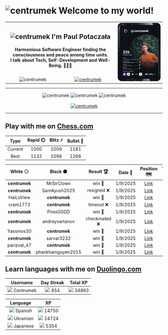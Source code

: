 <h1>
  <img
    src="https://emojis.slackmojis.com/emojis/images/1531849430/4246/blob-sunglasses.gif"
    width="30"
    alt="centrumek"
  />
  Welcome to my world!
</h1>

<table>
  <tbody>
    <tr>
      <td align="center" width="70%" colspan="2">
        <h2>
          <img
            src="https://raw.githubusercontent.com/MartinHeinz/MartinHeinz/master/wave.gif"
            width="30px"
            alt="centrumek"
          />
          I'm Paul Potaczała
        </h2>
        <h4>
          Harmonious Software Engineer finding the consciousness and peace among time units.
          <br/>
          I talk about Tech, Self-Development and Well-Being. 🌿🧘🚀
        </h4>
      </td>
      <td width="30%" rowspan="2">
        <a href="https://app.daily.dev/centrumek">
          <img
            src="./devcard.svg"
            alt="centrumek"
          />
        </a>
      </td>
    </tr>
    <tr align="center">
      <td>
        <img
          src="https://komarev.com/ghpvc/?username=centrumek&label=visitors&color=0e75b6&style=flat"
          alt="centrumek"
        >
      </td>
      <td>
        <a href="https://stackoverflow.com/users/14496012/centrumek">
          <img
            src="https://stackoverflow.com/users/flair/14496012.png?theme=dark"
            alt="centrumek"
          >
        </a>
      </td>
    </tr>
  </tbody>
</table>

---
<div align="center">
  <img 
    src="https://github-readme-stats.vercel.app/api?username=centrumek&show_icons=true&count_private=true&theme=dark&hide_border=true&hide=issues,contribs&bg_color=00000000"
    alt="centrumek"
  />
  <img
    src="https://github-readme-stats.vercel.app/api/top-langs/?username=centrumek&layout=compact&hide_border=true&theme=dark&bg_color=00000000&langs_count=6&exclude_repo=air-statistic-app"
    alt="centrumek"
  />
  <img 
    src="https://github-readme-streak-stats.herokuapp.com?user=centrumek&theme=dark&hide_border=true&background=FFFFFF00"
    alt="centrumek"
  />
  <br/>
  <br/>
  <a href="https://www.buymeacoffee.com/centrumek">
    <img
      src="https://cdn.buymeacoffee.com/buttons/v2/default-orange.png"
      height="50"
      width="210"
      alt="centrumek"
    />
  </a>
</div>

---

## Play with me on [Chess.com](https://www.chess.com/member/centrumek)

<div align="center">
<!--START_SECTION:chessStats-->
<!-- Automatically generated with https://github.com/Balastrong/chess-stats-action -->

| Type | Rapid ⏲️ | Blitz ⚡ | Bullet 🔫 |
|:---:|:---:|:---:|:---:|
| Current | 1000 | 1009 | 1181 |
| Best | 1132 | 1098 | 1266 |

| White ⚪ | Black ⚫ | Result 🏆 | Date 📅 | Position 🗺️ | Type 🕕 |
|:---:|:---:|:---:|:---:|:---:|:---:|
| **centrumek** | MrSirClown | win 🥇 | 1/9/2025 | <a href="http://www.ee.unb.ca/cgi-bin/tervo/fen.pl?select=8/8/8/8/5Q2/3k2Q1/8/7K b - - 6 61">Link</a> | Blitz |
| **centrumek** | SamAyush2025 | resigned ❌ | 1/9/2025 | <a href="http://www.ee.unb.ca/cgi-bin/tervo/fen.pl?select=5rk1/p5pp/3R4/1b2p3/1P6/P4P2/5RPP/2r3K1 w - - 5 30">Link</a> | Blitz |
| HaiLoView | **centrumek** | win 🥇 | 1/9/2025 | <a href="http://www.ee.unb.ca/cgi-bin/tervo/fen.pl?select=4k2r/3n1p1p/1q4pb/1P1pP3/1p1P4/2pQ4/2P1B1PP/r1BK3R w k - 2 20">Link</a> | Blitz |
| cram1772 | **centrumek** | timeout ❌ | 1/9/2025 | <a href="http://www.ee.unb.ca/cgi-bin/tervo/fen.pl?select=8/1b4P1/5R2/p7/P1pK4/1pP5/1P2r3/3k4 b - - 3 54">Link</a> | Blitz |
| **centrumek** | PirexG0DD | win 🥇 | 1/9/2025 | <a href="http://www.ee.unb.ca/cgi-bin/tervo/fen.pl?select=5r2/5pkp/1p4p1/6Q1/R5P1/4R3/7P/6K1 b - - 0 30">Link</a> | Blitz |
| **centrumek** | andreyvartanov | checkmated ❌ | 1/9/2025 | <a href="http://www.ee.unb.ca/cgi-bin/tervo/fen.pl?select=6k1/pp4pp/8/2P5/q2r4/K7/PP3P1P/R4R2 w - - 5 33">Link</a> | Blitz |
| Yassinos30 | **centrumek** | win 🥇 | 1/9/2025 | <a href="http://www.ee.unb.ca/cgi-bin/tervo/fen.pl?select=r3kbnr/ppp3pp/2npp3/4p1q1/4P3/8/PPPP1PPP/RNBQ1RK1 w kq - 0 7">Link</a> | Blitz |
| **centrumek** | sarvar3232 | win 🥇 | 1/9/2025 | <a href="http://www.ee.unb.ca/cgi-bin/tervo/fen.pl?select=8/8/2K5/PQ6/8/5k2/8/8 b - - 0 50">Link</a> | Blitz |
| parizval_47 | **centrumek** | win 🥇 | 1/9/2025 | <a href="http://www.ee.unb.ca/cgi-bin/tervo/fen.pl?select=8/p7/3qq3/6K1/8/8/6k1/8 w - - 4 73">Link</a> | Blitz |
| **centrumek** | phankhainguyen2015 | win 🥇 | 1/9/2025 | <a href="http://www.ee.unb.ca/cgi-bin/tervo/fen.pl?select=5rk1/2pb1pp1/B6p/8/7P/2b1KP2/P7/1Q4NR b - - 0 26">Link</a> | Blitz |

<!--END_SECTION:chessStats-->
</div>

## Learn languages with me on [Duolingo.com](https://www.duolingo.com/profile/Centrumek)

<div align="center">
<!--START_SECTION:duolingoStats-->
<!-- Automatically generated with https://github.com/centrumek/duolingo-readme-stats-->

| Username | Day Streak | Total XP |
|:---:|:---:|:---:|
| <img src="https://raw.githubusercontent.com/centrumek/duolingo-readme-stats/main/assets/duolingo.png" height="12"> Centrumek | <img src="https://raw.githubusercontent.com/centrumek/duolingo-readme-stats/main/assets/streakinactive.svg" height="12"> 854 | <img src="https://raw.githubusercontent.com/centrumek/duolingo-readme-stats/main/assets/xp.svg" height="12"> 34863 |

| Language | XP |
|:---:|:---:|
| <img src="https://raw.githubusercontent.com/centrumek/duolingo-readme-stats/main/assets/langs/spanish.svg" height="12"> Spanish | <img src="https://raw.githubusercontent.com/centrumek/duolingo-readme-stats/main/assets/xp.svg" height="12"> 14750 |
| <img src="https://raw.githubusercontent.com/centrumek/duolingo-readme-stats/main/assets/langs/ukrainian.svg" height="12"> Ukrainian | <img src="https://raw.githubusercontent.com/centrumek/duolingo-readme-stats/main/assets/xp.svg" height="12"> 14724 |
| <img src="https://raw.githubusercontent.com/centrumek/duolingo-readme-stats/main/assets/langs/japanese.svg" height="12"> Japanese | <img src="https://raw.githubusercontent.com/centrumek/duolingo-readme-stats/main/assets/xp.svg" height="12"> 5354 |

<!--END_SECTION:duolingoStats-->
</div>
<!--
**centrumek/centrumek** is a ✨ _special_ ✨ repository because its `README.md` (this file) appears on your GitHub profile.

Here are some ideas to get you started:

- 🔭 I’m currently working on ...
- 🌱 I’m currently learning ...
- 👯 I’m looking to collaborate on ...
- 🤔 I’m looking for help with ...
- 💬 Ask me about ...
- 📫 How to reach me: ...
- 😄 Pronouns: ...
- ⚡ Fun fact: ...
-->
